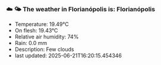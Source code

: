 ### ☁️ 🌤️  The weather in Florianópolis is: Florianópolis

- Temperature: 19.49°C
- On flesh: 19.43°C
- Relative air humidity: 74%
- Rain: 0.0 mm
- Description: Few clouds
- last updated: 2025-06-21T16:20:15.454346
